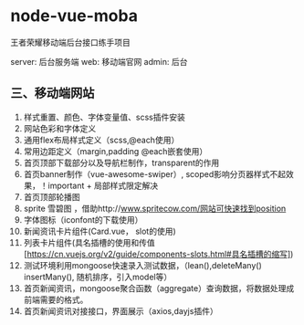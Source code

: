 # node-vue-moba
王者荣耀移动端后台接口练手项目

server: 后台服务端
web: 移动端官网
admin: 后台

## 三、移动端网站
1. 样式重置、颜色、字体变量值、scss插件安装
2. 网站色彩和字体定义
3. 通用flex布局样式定义（scss,@each使用）
4. 常用边距定义（margin,padding @each嵌套使用）
5. 首页顶部下载部分以及导航栏制作，transparent的作用
6. 首页banner制作（vue-awesome-swiper）, scoped影响分页器样式不起效果，！important + 局部样式限定解决
7. 首页顶部轮播图
8. sprite 雪碧图 ，借助http://www.spritecow.com/网站可快速找到position
9. 字体图标（iconfont的下载使用）
10. 新闻资讯卡片组件(Card.vue， slot的使用)
11. 列表卡片组件(具名插槽的使用和传值[https://cn.vuejs.org/v2/guide/components-slots.html#具名插槽的缩写])
12. 测试环境利用mongoose快速录入测试数据，（lean(),deleteMany() insertMany(), 随机排序，引入model等）
13. 首页新闻资讯，mongoose聚合函数（aggregate）查询数据，将数据处理成前端需要的格式。
14. 首页新闻资讯对接接口，界面展示（axios,dayjs插件）